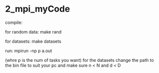 # 2_mpi_myCode

compile:

  for random data:
  make rand

  for datasets:
  make datasets
  
run:
  mpirun -np p a.out

(whre p is the num of tasks you want)
for the datasets change the path to the bin file to suit your pc and make sure n < N and d < D
